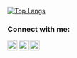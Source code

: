 [![Top Langs](https://github-readme-stats.mightiesthero.vercel.app/api/top-langs/?username=bengsiswantoh)](https://github.com/anuraghazra/github-readme-stats)

### Connect with me:

[<img align="left" alt="bengsiswantoh | YouTube" width="22px" src="https://cdn.jsdelivr.net/npm/simple-icons@v3/icons/youtube.svg" />][youtube]
[<img align="left" alt="bengsiswantoh | LinkedIn" width="22px" src="https://cdn.jsdelivr.net/npm/simple-icons@v3/icons/linkedin.svg" />][linkedin]
[<img align="left" alt="bengsiswantoh | Instagram" width="22px" src="https://cdn.jsdelivr.net/npm/simple-icons@v3/icons/instagram.svg" />][instagram]

<br />

[youtube]: https://www.youtube.com/channel/UCqxXmZPBZfuHVMzPHprDkPg
[linkedin]: https://www.linkedin.com/in/bengsiswanto-hendrawan
[instagram]: https://instagram.com/bengsiswantoh
